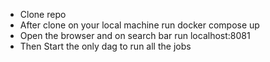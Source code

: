 - Clone repo
- After clone on your local machine run docker compose up
- Open the browser and on search bar run localhost:8081
- Then Start the only dag to run all the jobs 
